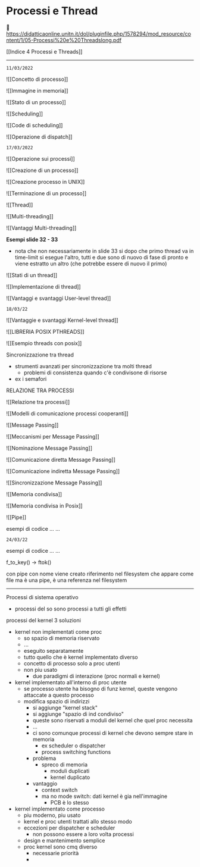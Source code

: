 # Processi e Thread
🔗 https://didatticaonline.unitn.it/dol/pluginfile.php/1578294/mod_resource/content/1/05-Processi%20e%20Threadslong.pdf

[[Indice 4 Processi e Threads]]

---

`11/03/2022`

![[Concetto di processo]]

![[Immagine in memoria]]

![[Stato di un processo]]

![[Scheduling]]

![[Code di scheduling]]

![[Operazione di dispatch]]


`17/03/2022`

![[Operazione sui processi]]

![[Creazione di un processo]]

![[Creazione processo in UNIX]]

![[Terminazione di un processo]]

![[Thread]]

![[Multi-threading]]

![[Vantaggi Multi-threading]]

**Esempi slide 32 - 33**
- nota che non necessariamente in slide 33 si dopo che primo thread va in time-limit si esegue l'altro, tutti e due sono di nuovo di fase di pronto e viene estratto un altro (che potrebbe essere di nuovo il primo)

![[Stati di un thread]]

![[Implementazione di thread]]

![[Vantaggi e svantaggi User-level thread]]

`18/03/22`

![[Vantaggie e svantaggi Kernel-level thread]]

![[LIBRERIA POSIX PTHREADS]]

![[Esempio threads con posix]]


Sincronizzazione tra thread
- strumenti avanzati per sincronizzazione tra molti thread
	- problemi di consistenza quando c'è condivisone di risorse
- ex i semafori


RELAZIONE TRA PROCESSI

![[Relazione tra processi]]

![[Modelli di comunicazione processi cooperanti]]

![[Message Passing]]

![[Meccanismi per Message Passing]]

![[Nominazione Message Passing]]
	
![[Comunicazione diretta Message Passing]]

![[Comunicazione indiretta Message Passing]]

![[Sincronizzazione Message Passing]]

![[Memoria condivisa]]

![[Memoria condivisa in Posix]]

![[Pipe]]

esempi di codice
...
...

`24/03/22`

esempi di codice
...
...


f_to_key() -> ftok()



con pipe con nome viene creato riferimento nel filesystem che appare come file ma è una pipe, è una referenza nel filesystem

---

Processi di sistema operativo

- processi del so sono processi a tutti gli effetti

processi del kernel
3 soluzioni
- kernel non implementati come proc
	- so spazio di memoria riservato
	- ...
	- eseguito separatamente
	- tutto quello che è kernel implementato diverso
	- concetto di processo solo a proc utenti
	- non piu usato
		- due paradigmi di interazione (proc normali e kernel)
- kernel implementato all'interno di proc utente
	- se processo utente ha bisogno di funz kernel, queste vengono attaccate a questo processo
	- modifica spazio di indirizzi
		- si aggiunge "kernel stack"
		- si aggiunge "spazio di ind condiviso"
		- queste sono riservati a moduli del kernel che quel proc necessita
		- ...
		- ci sono comunque processi di kernel che devono sempre stare in memoria
			- ex scheduler o dispatcher
			- process switching functions
		- problema
			- spreco di memoria
				- moduli duplicati
				- kernel duplicato
		- vantaggio
			- context switch
			- ma no mode switch: dati kernel è gia nell'immagine
				- PCB è lo stesso
- kernel implementato come processo
	- piu moderno, piu usato
	- kernel e proc utenti trattati allo stesso modo
	- eccezioni per dispatcher e scheduler
		- non possono essere a loro volta processi
	- design e mantenimento semplice
	- proc kernel sono cmq diverso
		- necessarie priorità
		- 
